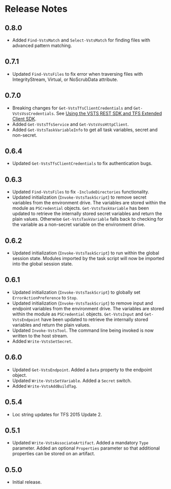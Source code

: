 # Release Notes

## 0.8.0
 * Added `Find-VstsMatch` and `Select-VstsMatch` for finding files with advanced pattern matching.

## 0.7.1
 * Updated `Find-VstsFiles` to fix error when traversing files with IntegrityStream, Virtual, or NoScrubData attribute.

## 0.7.0
 * Breaking changes for `Get-VstsTfsClientCredentials` and `Get-VstsVssCredentials`. See [Using the VSTS REST SDK and TFS Extended Client SDK](UsingOM.md).
 * Added `Get-VstsTfsService` and `Get-VstsVssHttpClient`.
 * Added `Get-VstsTaskVariableInfo` to get all task variables, secret and non-secret.

## 0.6.4
 * Updated `Get-VstsTfsClientCredentials` to fix authentication bugs.

## 0.6.3
 * Updated `Find-VstsFiles` to fix `-IncludeDirectories` functionality.
 * Updated initialization (`Invoke-VstsTaskScript`) to remove secret variables from the environment drive. The variables are stored within the module as `PSCredential` objects. `Get-VstsTaskVariable` has been updated to retrieve the internally stored secret variables and return the plain values. Otherwise `Get-VstsTaskVariable` falls back to checking for the variable as a non-secret variable on the environment drive.

## 0.6.2
 * Updated initialization (`Invoke-VstsTaskScript`) to run within the global session state. Modules imported by the task script will now be imported into the global session state.

## 0.6.1
 * Updated initialization (`Invoke-VstsTaskScript`) to globally set `ErrorActionPreference` to `Stop`.
 * Updated initialization (`Invoke-VstsTaskScript`) to remove input and endpoint variables from the environment drive. The variables are stored within the module as `PSCredential` objects. `Get-VstsInput` and `Get-VstsEndpoint` have been updated to retrieve the internally stored variables and return the plain values.
 * Updated `Invoke-VstsTool`. The command line being invoked is now written to the host stream.
 * Added `Write-VstsSetSecret`.

## 0.6.0
 * Updated `Get-VstsEndpoint`. Added a `Data` property to the endpoint object.
 * Updated `Write-VstsSetVariable`. Added a `Secret` switch.
 * Added `Write-VstsAddBuildTag`.

## 0.5.4
 * Loc string updates for TFS 2015 Update 2.

## 0.5.1
 * Updated `Write-VstsAssociateArtifact`. Added a mandatory `Type` parameter. Added an optional `Properties` parameter so that additional properties can be stored on an artifact.

## 0.5.0
 * Initial release.
